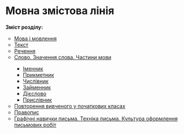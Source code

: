 # Мовна змістова лінія	

<p><b>Зміст розділу:</b></p>
<ul type="circle">
<li><a href="http://ukrmon14.ed-era.com/4/mova_i_movlennya.html">Мова і мовлення</a></li>
<li><a href="http://ukrmon14.ed-era.com/4/tekst.html">Текст</a></li>
<li><a href="http://ukrmon14.ed-era.com/4/rechennya.html">Речення</a></li>
<li><a href="http://ukrmon14.ed-era.com/4/slovo_znachennya_slova_chastini_movi.html">Слово. Значення слова. Частини мови</a></li>
<ul type="square">
<li><a href="http://ukrmon14.ed-era.com/4/imennik.html">Іменник</a></li>
<li><a href="http://ukrmon14.ed-era.com/4/prikmetnik.html">Прикметник</a></li>
<li><a href="http://ukrmon14.ed-era.com/4/chislivnik.html">Числівник</a></li>
<li><a href="http://ukrmon14.ed-era.com/4/zaymennik.html">Займенник</a></li>
<li><a href="http://ukrmon14.ed-era.com/4/diyeslovo.html">Дієслово</a></li>
<li><a href="http://ukrmon14.ed-era.com/4/prislivnik.html">Прислівник</a></li>
</ul>
<li><a href="http://ukrmon14.ed-era.com/4/povtorennya_vivchenogo_u_pochatkovikh_klasah.html">Повторення вивченого у початкових класах</a></li>
<li><a href="http://ukrmon14.ed-era.com/4/pravopis.html">Правопис</a></li>
<li><a href="http://ukrmon14.ed-era.com/4/grafichni_navichki_pisma_tekhnika_pisma_kultura_oformlennya_pismovikh_robit.html">Графічні навички письма. Техніка письма. Культура оформлення письмових робіт</a></li>
</ul>
